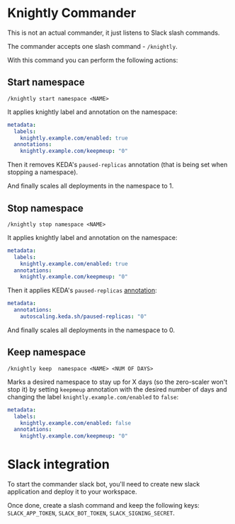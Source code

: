 # Knightly Commander

This is not an actual commander, it just listens to Slack slash commands.

The commander accepts one slash command - `/knightly`.

With this command you can perform the following actions:

## Start namespace

`/knightly start namespace <NAME>`

It applies knightly label and annotation on the namespace:

```yaml
metadata:
  labels:
    knightly.example.com/enabled: true
  annotations:
    knightly.example.com/keepmeup: "0"
```

Then it removes KEDA's `paused-replicas` annotation (that is being set when stopping a namespace).

And finally scales all deployments in the namespace to 1.

## Stop namespace

`/knightly stop namespace <NAME>`

It applies knightly label and annotation on the namespace:

```yaml
metadata:
  labels:
    knightly.example.com/enabled: true
  annotations:
    knightly.example.com/keepmeup: "0"
```

Then it applies KEDA's `paused-replicas` [annotation](https://keda.sh/docs/2.8/concepts/scaling-deployments/#pause-autoscaling):

```yaml
metadata:
  annotations:
    autoscaling.keda.sh/paused-replicas: "0"
```

And finally scales all deployments in the namespace to 0.

## Keep namespace

`/knightly keep  namespace <NAME> <NUM OF DAYS>`

Marks a desired namespace to stay up for X days (so the zero-scaler won't stop it) by setting `keepmeup` annotation with the desired number of days and changing the label `knightly.example.com/enabled` to `false`:

```yaml
metadata:
  labels:
    knightly.example.com/enabled: false
  annotations:
    knightly.example.com/keepmeup: "0"
```

# Slack integration

To start the commander slack bot, you'll need to create new slack application and deploy it to your workspace.

Once done, create a slash command and keep the following keys: `SLACK_APP_TOKEN`, `SLACK_BOT_TOKEN`, `SLACK_SIGNING_SECRET`.
